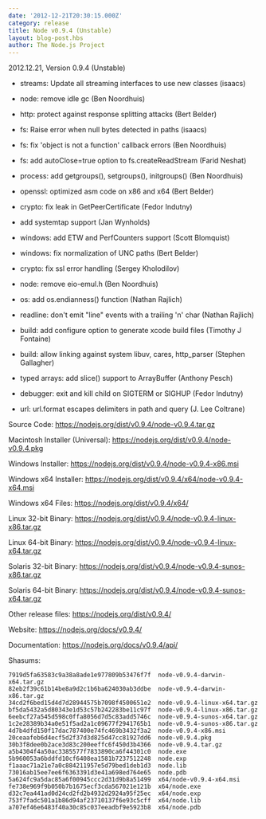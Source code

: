 ```yaml
---
date: '2012-12-21T20:30:15.000Z'
category: release
title: Node v0.9.4 (Unstable)
layout: blog-post.hbs
author: The Node.js Project
---
```


2012.12.21, Version 0.9.4 (Unstable)

- streams: Update all streaming interfaces to use new classes (isaacs)

- node: remove idle gc (Ben Noordhuis)

- http: protect against response splitting attacks (Bert Belder)

- fs: Raise error when null bytes detected in paths (isaacs)

- fs: fix 'object is not a function' callback errors (Ben Noordhuis)

- fs: add autoClose=true option to fs.createReadStream (Farid Neshat)

- process: add getgroups(), setgroups(), initgroups() (Ben Noordhuis)

- openssl: optimized asm code on x86 and x64 (Bert Belder)

- crypto: fix leak in GetPeerCertificate (Fedor Indutny)

- add systemtap support (Jan Wynholds)

- windows: add ETW and PerfCounters support (Scott Blomquist)

- windows: fix normalization of UNC paths (Bert Belder)

- crypto: fix ssl error handling (Sergey Kholodilov)

- node: remove eio-emul.h (Ben Noordhuis)

- os: add os.endianness() function (Nathan Rajlich)

- readline: don't emit "line" events with a trailing 'n' char (Nathan Rajlich)

- build: add configure option to generate xcode build files (Timothy J Fontaine)

- build: allow linking against system libuv, cares, http_parser (Stephen Gallagher)

- typed arrays: add slice() support to ArrayBuffer (Anthony Pesch)

- debugger: exit and kill child on SIGTERM or SIGHUP (Fedor Indutny)

- url: url.format escapes delimiters in path and query (J. Lee Coltrane)

Source Code: https://nodejs.org/dist/v0.9.4/node-v0.9.4.tar.gz

Macintosh Installer (Universal): https://nodejs.org/dist/v0.9.4/node-v0.9.4.pkg

Windows Installer: https://nodejs.org/dist/v0.9.4/node-v0.9.4-x86.msi

Windows x64 Installer: https://nodejs.org/dist/v0.9.4/x64/node-v0.9.4-x64.msi

Windows x64 Files: https://nodejs.org/dist/v0.9.4/x64/

Linux 32-bit Binary: https://nodejs.org/dist/v0.9.4/node-v0.9.4-linux-x86.tar.gz

Linux 64-bit Binary: https://nodejs.org/dist/v0.9.4/node-v0.9.4-linux-x64.tar.gz

Solaris 32-bit Binary: https://nodejs.org/dist/v0.9.4/node-v0.9.4-sunos-x86.tar.gz

Solaris 64-bit Binary: https://nodejs.org/dist/v0.9.4/node-v0.9.4-sunos-x64.tar.gz

Other release files: https://nodejs.org/dist/v0.9.4/

Website: https://nodejs.org/docs/v0.9.4/

Documentation: https://nodejs.org/docs/v0.9.4/api/

Shasums:

```
7919d5fa63583c9a38a8ade1e977809b53476f7f  node-v0.9.4-darwin-x64.tar.gz
82eb2f39c61b14be8a9d2c1b6ba624030ab3ddbe  node-v0.9.4-darwin-x86.tar.gz
34cd2f6bed15d4d7d28944575b7098f4500651e2  node-v0.9.4-linux-x64.tar.gz
bf5da5432a5d80343e1d53c57b242283be11c97f  node-v0.9.4-linux-x86.tar.gz
6eebcf27a545d598c0ffa8056d7d5c83add5746c  node-v0.9.4-sunos-x64.tar.gz
1c2e28389b34a0e51f5ad2a1c09677f2941765b1  node-v0.9.4-sunos-x86.tar.gz
4d7b4dfd150f17dac787400e74fc469b3432f3a2  node-v0.9.4-x86.msi
20ceaafeb6d4ecf5d2f37d3d825d47cc81927dd6  node-v0.9.4.pkg
30b3f8dee0b2ace3d83c200eeffc6f450d3b4366  node-v0.9.4.tar.gz
a5b4304f4a50ac3385577f7833890ca6f44301c0  node.exe
5b960053a6bddfd10cf6408ea1581b7237512248  node.exp
f1aaac71a21e7a0c884211957e5d79bed1deb1d3  node.lib
73016ab15ee7ee6f6363391d3e41a698ed764e65  node.pdb
5a624fc9a5dac85a6f00945ccc2d31d9b8a51499  x64/node-v0.9.4-x64.msi
fe738e969f9b050b7b1675ecf3cda567021e121b  x64/node.exe
d32c7ea441ad0d24cd2fd2b4932d2924a95f25ec  x64/node.exp
753f7fadc501a1b86d94af23710137f6e93c5cff  x64/node.lib
a707ef46e6483f40a30c85c037eeadbf9e5923b8  x64/node.pdb
```

